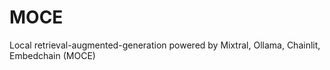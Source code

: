 # MOCE
Local retrieval-augmented-generation powered by Mixtral, Ollama, Chainlit, Embedchain (MOCE)

##
